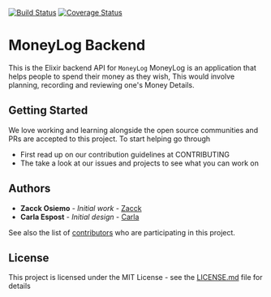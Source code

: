 [![Build Status](https://travis-ci.org/LittleKidogo/MoneyLog.svg?branch=develop)](https://travis-ci.org/LittleKidogo/MoneyLog)
[![Coverage Status](https://coveralls.io/repos/github/LittleKidogo/MoneyLog/badge.svg?branch=develop)](https://coveralls.io/github/LittleKidogo/MoneyLog?branch=develop)


# MoneyLog Backend

This is the Elixir backend API for `MoneyLog`
MoneyLog is an application that helps people to spend their money as they wish,
This would involve planning, recording and reviewing one's Money Details.


## Getting Started

We love working and learning alongside the open source communities and PRs are accepted to this project.
To start helping go through
- First read up on our contribution guidelines at CONTRIBUTING
- The take a look at our issues and projects to see what you can work on

## Authors

* **Zacck Osiemo** - *Initial work* - [Zacck](https://github.com/zacck )
* **Carla Espost** - *Initial design* - [Carla](https://github.com/CIEspost)

See also the list of [contributors](https://github.com/LittleKidogo/MoneyLog/graphs/contributors) who are participating in this project.

## License

This project is licensed under the MIT License - see the [LICENSE.md](LICENSE.md) file for details
